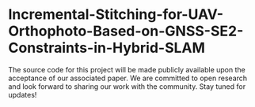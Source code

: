 # Incremental-Stitching-for-UAV-Orthophoto-Based-on-GNSS-SE2-Constraints-in-Hybrid-SLAM

The source code for this project will be made publicly available upon the acceptance of our associated paper. We are committed to open research and look forward to sharing our work with the community. Stay tuned for updates!
